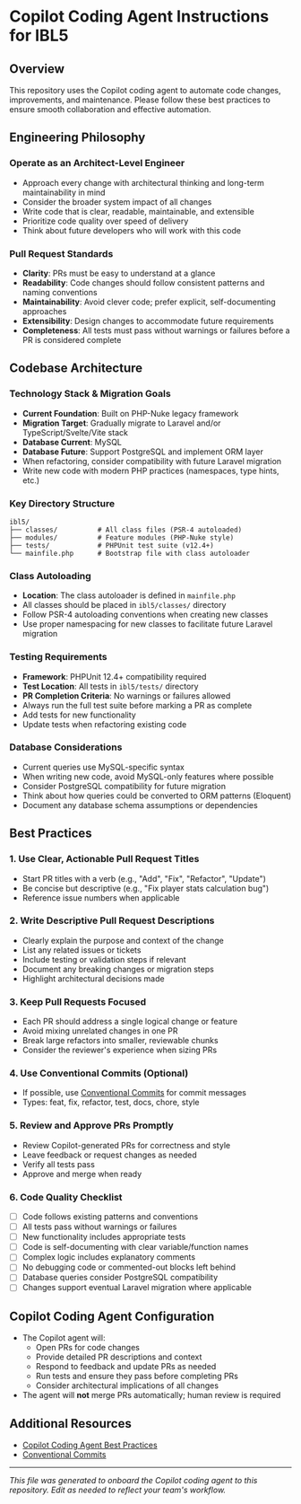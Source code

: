 # Copilot Coding Agent Instructions for IBL5

## Overview
This repository uses the Copilot coding agent to automate code changes, improvements, and maintenance. Please follow these best practices to ensure smooth collaboration and effective automation.

## Engineering Philosophy

### Operate as an Architect-Level Engineer
- Approach every change with architectural thinking and long-term maintainability in mind
- Consider the broader system impact of all changes
- Write code that is clear, readable, maintainable, and extensible
- Prioritize code quality over speed of delivery
- Think about future developers who will work with this code

### Pull Request Standards
- **Clarity**: PRs must be easy to understand at a glance
- **Readability**: Code changes should follow consistent patterns and naming conventions
- **Maintainability**: Avoid clever code; prefer explicit, self-documenting approaches
- **Extensibility**: Design changes to accommodate future requirements
- **Completeness**: All tests must pass without warnings or failures before a PR is considered complete

## Codebase Architecture

### Technology Stack & Migration Goals
- **Current Foundation**: Built on PHP-Nuke legacy framework
- **Migration Target**: Gradually migrate to Laravel and/or TypeScript/Svelte/Vite stack
- **Database Current**: MySQL
- **Database Future**: Support PostgreSQL and implement ORM layer
- When refactoring, consider compatibility with future Laravel migration
- Write new code with modern PHP practices (namespaces, type hints, etc.)

### Key Directory Structure
```
ibl5/
├── classes/          # All class files (PSR-4 autoloaded)
├── modules/          # Feature modules (PHP-Nuke style)
├── tests/            # PHPUnit test suite (v12.4+)
└── mainfile.php      # Bootstrap file with class autoloader
```

### Class Autoloading
- **Location**: The class autoloader is defined in `mainfile.php`
- All classes should be placed in `ibl5/classes/` directory
- Follow PSR-4 autoloading conventions when creating new classes
- Use proper namespacing for new classes to facilitate future Laravel migration

### Testing Requirements
- **Framework**: PHPUnit 12.4+ compatibility required
- **Test Location**: All tests in `ibl5/tests/` directory
- **PR Completion Criteria**: No warnings or failures allowed
- Always run the full test suite before marking a PR as complete
- Add tests for new functionality
- Update tests when refactoring existing code

### Database Considerations
- Current queries use MySQL-specific syntax
- When writing new code, avoid MySQL-only features where possible
- Consider PostgreSQL compatibility for future migration
- Think about how queries could be converted to ORM patterns (Eloquent)
- Document any database schema assumptions or dependencies

## Best Practices

### 1. Use Clear, Actionable Pull Request Titles
- Start PR titles with a verb (e.g., "Add", "Fix", "Refactor", "Update")
- Be concise but descriptive (e.g., "Fix player stats calculation bug")
- Reference issue numbers when applicable

### 2. Write Descriptive Pull Request Descriptions
- Clearly explain the purpose and context of the change
- List any related issues or tickets
- Include testing or validation steps if relevant
- Document any breaking changes or migration steps
- Highlight architectural decisions made

### 3. Keep Pull Requests Focused
- Each PR should address a single logical change or feature
- Avoid mixing unrelated changes in one PR
- Break large refactors into smaller, reviewable chunks
- Consider the reviewer's experience when sizing PRs

### 4. Use Conventional Commits (Optional)
- If possible, use [Conventional Commits](https://www.conventionalcommits.org/) for commit messages
- Types: feat, fix, refactor, test, docs, chore, style

### 5. Review and Approve PRs Promptly
- Review Copilot-generated PRs for correctness and style
- Leave feedback or request changes as needed
- Verify all tests pass
- Approve and merge when ready

### 6. Code Quality Checklist
- [ ] Code follows existing patterns and conventions
- [ ] All tests pass without warnings or failures
- [ ] New functionality includes appropriate tests
- [ ] Code is self-documenting with clear variable/function names
- [ ] Complex logic includes explanatory comments
- [ ] No debugging code or commented-out blocks left behind
- [ ] Database queries consider PostgreSQL compatibility
- [ ] Changes support eventual Laravel migration where applicable

## Copilot Coding Agent Configuration

- The Copilot agent will:
  - Open PRs for code changes
  - Provide detailed PR descriptions and context
  - Respond to feedback and update PRs as needed
  - Run tests and ensure they pass before completing PRs
  - Consider architectural implications of all changes
- The agent will **not** merge PRs automatically; human review is required

## Additional Resources
- [Copilot Coding Agent Best Practices](https://gh.io/copilot-coding-agent-tips)
- [Conventional Commits](https://www.conventionalcommits.org/)

---

_This file was generated to onboard the Copilot coding agent to this repository. Edit as needed to reflect your team's workflow._
